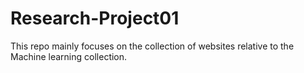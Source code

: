 # Research-Project01

This repo mainly focuses on the collection of websites relative to the Machine learning collection.
